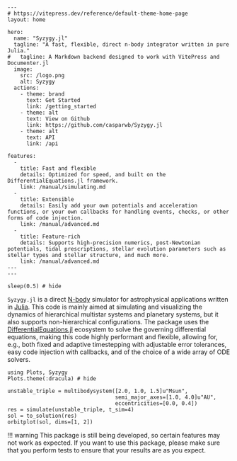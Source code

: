 ```@raw html
---
# https://vitepress.dev/reference/default-theme-home-page
layout: home

hero:
  name: "Syzygy.jl"
  tagline: "A fast, flexible, direct n-body integrator written in pure Julia."
#   tagline: A Markdown backend designed to work with VitePress and Documenter.jl
  image:
    src: /logo.png
    alt: Syzygy
  actions:
    - theme: brand
      text: Get Started
      link: /getting_started
    - theme: alt
      text: View on Github
      link: https://github.com/casparwb/Syzygy.jl
    - theme: alt
      text: API
      link: /api

features:
  - 
    title: Fast and flexible
    details: Optimized for speed, and built on the DifferentialEquations.jl framework.
    link: /manual/simulating.md
  - 
    title: Extensible
    details: Easily add your own potentials and acceleration functions, or your own callbacks for handling events, checks, or other forms of code injection.
    link: /manual/advanced.md
  - 
    title: Feature-rich
    details: Supports high-precision numerics, post-Newtonian potentials, tidal prescriptions, stellar evolution parameters such as stellar types and stellar structure, and much more. 
    link: /manual/advanced.md
---
---
```

```@example
sleep(0.5) # hide
```

`Syzygy.jl` is a direct [N-body](https://en.wikipedia.org/wiki/N-body_simulation) simulator for astrophysical applications written in [Julia](https://julialang.org/). This code is mainly aimed at simulating and visualizing the dynamics of hierarchical multistar systems and planetary systems, but it also supports non-hierarchical configurations. The package uses the [DifferentialEquations.jl](https://diffeq.sciml.ai/) ecosystem to solve the governing differential equations, making this code highly performant and flexible, allowing for, e.g., both fixed and adaptive timestepping with adjustable error tolerances, easy code injection with callbacks, and of the choice of a wide array of ODE solvers. 

```@example
using Plots, Syzygy
Plots.theme(:dracula) # hide

unstable_triple = multibodysystem([2.0, 1.0, 1.5]u"Msun", 
                                  semi_major_axes=[1.0, 4.0]u"AU", 
                                  eccentricities=[0.0, 0.4])
res = simulate(unstable_triple, t_sim=4)
sol = to_solution(res)
orbitplot(sol, dims=[1, 2])
```


!!! warning
    This package is still being developed, so certain features may not work as expected. If you want to use this package, please make sure that you perform tests to ensure that your results are as you expect.

